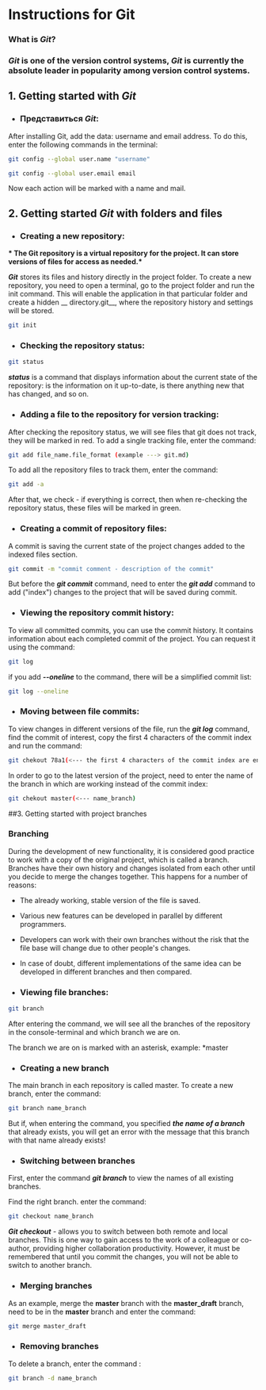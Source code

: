 # Instructions for __Git__

### __What is *Git*?__

### __*Git*__ is one of the version control systems, __*Git*__ is currently the absolute leader in popularity among version control systems.

## __1. Getting started with *Git*__

+ ### Представиться __*Git*__:

After installing Git, add the data: username and email address. To do this, enter the following commands in the terminal:

```sh
git config --global user.name "username"

git config --global user.email email
```

Now each action will be marked with a name and mail.

## __2. Getting started __*Git*__ with folders and files__

+ ### Creating a new repository:

__* The Git repository is a virtual repository for the project. It can store versions of files for access as needed.*__

__*Git*__ stores its files and history directly in the project folder. To create a new repository, you need to open a terminal, go to the project folder and run the init command. This will enable the application in that particular folder and create a hidden __ directory.git__, where the repository history and settings will be stored.

```sh
git init
```

+ ### Checking the repository status:

```sh
git status
```

__*status*__ is a command that displays information about the current state of the repository: is the information on it up-to-date, is there anything new that has changed, and so on.

+ ### Adding a file to the repository for version tracking:

After checking the repository status, we will see files that git does not track, they will be marked in red.
To add a single tracking file, enter the command:

```sh
git add file_name.file_format (example ---> git.md)
```
To add all the repository files to track them, enter the command:

```sh
git add -a
```

After that, we check - if everything is correct, then when re-checking the repository status, these files will be marked in green.

+ ### Creating a commit of repository files:

A commit is saving the current state of the project changes added to the indexed files section.

```sh
git commit -m "commit comment - description of the commit"
```

But before the __*git commit*__ command,  need to enter the __*git add*__ command to add ("index") changes to the project that will be saved during commit.

* ### Viewing the repository commit history:

To view all committed commits, you can use the commit history. It contains information about each completed commit of the project. You can request it using the command:

```sh
git log
```
if you add __*--oneline*__ to the command, there will be a simplified commit list:

```sh
git log --oneline
```

+ ### Moving between file commits:

To view changes in different versions of the file, run the __*git log*__ command, find the commit of interest, copy the first 4 characters of the commit index and run the command:

```sh
git chekout 78а1(<--- the first 4 characters of the commit index are enough)
```

In order to go to the latest version of the project, need to enter the name of the branch in which are working instead of the commit index:

```sh
git chekout master(<--- name_branch) 
```

##3. Getting started with project branches

### Branching

During the development of new functionality, it is considered good practice to work with a copy of the original project, which is called a branch. Branches have their own history and changes isolated from each other until you decide to merge the changes together. This happens for a number of reasons:

+ The already working, stable version of the file is saved.

+ Various new features can be developed in parallel by different programmers.

+ Developers can work with their own branches without the risk that the file base will change due to other people's changes.

+ In case of doubt, different implementations of the same idea can be developed in different branches and then compared.

* ### Viewing file branches:

```sh
git branch
```

After entering the command, we will see all the branches of the repository in the console-terminal and which branch we are on.

The branch we are on is marked with an asterisk, example: *master

* ### Creating a new branch

The main branch in each repository is called master. To create a new branch, enter the command:

```sh
git branch name_branch
```

But if, when entering the command, you specified __*the name of a branch*__ that already exists, you will get an error with the message that this branch with that name already exists!

+ ### Switching between branches

First, enter the command __*git branch*__ to view the names of all existing branches.

Find the right branch. enter the command:

```sh
git checkout name_branch
```

__*Git checkout*__ - allows you to switch between both remote and local branches. This is one way to gain access to the work of a colleague or co-author, providing higher collaboration productivity. However, it must be remembered that until you commit the changes, you will not be able to switch to another branch.

+ ### Merging branches

As an example, merge the __master__ branch with the __master_draft__ branch, need to be in the __master__ branch and enter the command:

```sh
git merge master_draft
```

+ ### Removing branches

To delete a branch, enter the command :

```sh
git branch -d name_branch
```